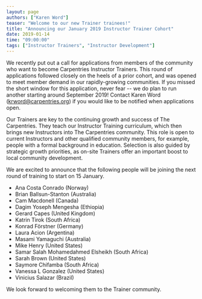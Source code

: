 ```yaml
---
layout: page
authors: ["Karen Word"]
teaser: "Welcome to our new Trainer trainees!"
title: "Announcing our January 2019 Instructor Trainer Cohort"
date: 2019-01-14
time: "09:00:00"
tags: ["Instructor Trainers", "Instructor Development"]
---
```


We recently put out a call for applications from members of the community who want to become Carpentries Instructor Trainers. This round
of applications followed closely on the heels of a prior cohort, and was opened to meet member demand in our rapidly-growing communities.
If you missed the short window for this application, never fear -- we do plan to run another starting around September 2019! Contact
Karen Word ([krword@carpentries.org](mailto:krword@carpentries.org)) if you would like to be notified when applications open.

Our Trainers are key to the continuing growth and success of The Carpentries. They teach our Instructor Training curriculum,
which then brings new Instructors into The Carpentries community. This role is open to current Instructors and other qualified
community members, for example, people with a formal background in education. Selection is also guided by strategic growth priorities,
as on-site Trainers offer an important boost to local community development.

We are excited to announce that the following people will be joining the next round of training to start on 15 January.

- Ana Costa Conrado (Norway)
- Brian Ballsun-Stanton (Australia)
- Cam Macdonell (Canada)
- Dagim Yoseph Mengesha (Ethiopia)
- Gerard Capes (United Kingdom)
- Katrin Tirok (South Africa)
- Konrad Förstner (Germany)
- Laura Acion (Argentina)
- Masami Yamaguchi (Australia)
- Mike Henry (United States)
- Samar Salah Mohamedahmed Elsheikh (South Africa)
- Sarah Brown (United States)
- Saymore Chifamba (South Africa)
- Vanessa L Gonzalez (United States)
- Vinicius Salazar (Brazil)

We look forward to welcoming them to the Trainer community.
